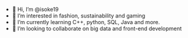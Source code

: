 - 👋 Hi, I’m @isoke19
- 👀 I’m interested in fashion, sustainability and gaming
- 🌱 I’m currently learning C++, python, SQL, Java and more.
- 💞️ I’m looking to collaborate on big data and front-end development


<!---
isoke19/isoke19 is a ✨ special ✨ repository because its `README.md` (this file) appears on your GitHub profile.
You can click the Preview link to take a look at your changes.
--->
